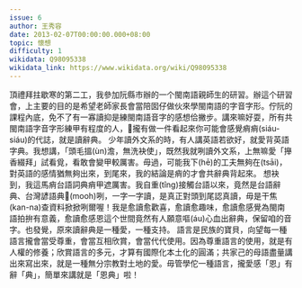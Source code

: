```yaml
---
issue: 6
author: 王秀容
date: 2013-02-07T00:00:00.000+08:00
topic: 懷想
difficulty: 1
wikidata: Q98095338
wikidata_link: https://www.wikidata.org/wiki/Q98095338
---
```

頂禮拜拄歇寒的第二工，我參加阮縣市辦的一个閩南語親師生的研習。辦這个研習會，上主要的目的是希望老師家長會當陪囡仔做伙來學閩南語的字音字形。佇阮的課程內底，免不了有一寡讀抑是練閩南語音字的感想佮撇步。講來嘛好耍，所有共閩南語字音字形練甲有程度的人，攏有做一件看起來你可能會感覺痟痟(siáu-siáu)的代誌，就是讀辭典。
少年讀外文系的時，有人講英語若欲好，就愛背英語字典。我想講，「頭毛搵(ùn)澹，無洗袂使」，既然我就咧讀外文系，上無嘛愛「攑香綴拜」試看覓，看敢會變甲較厲害。毋過，可能我下(hē)的工夫無夠在(tsāi)，對英語的感情猶無夠出來，到尾來，我的結論是痟的才會共辭典背起來。
想袂到，我這馬痟台語詞典痟甲遮厲害。我自重(tîng)接觸台語以來，竟然是台語辭典、台灣諺語典𢯾(mooh)咧，一字一字讀，是真正對頭到尾認真讀，毋是干焦(kan-na)查資料掀掀咧爾喔！我是愈讀愈歡喜，愈讀愈趣味，愈讀愈感覺為閩南語拍拚有意義，愈讀愈感恩這个世間竟然有人願意嘔(áu)心血出辭典，保留咱的音字。也發覺，原來讀辭典是一種愛，一種支持。
語言是民族的寶貝，向望每一種語言攏會當受尊重，會當互相欣賞，會當代代使用。因為尊重語言的使用，就是有人權的修養；欣賞語言的多元，才算有國際化本土化的圓滿；共家己的母語盡量講出來寫出來，就是一種無分宗教對土地的愛。毋管學佗一種語言，攏愛感「恩」有辭「典」，簡單來講就是「恩典」啦！